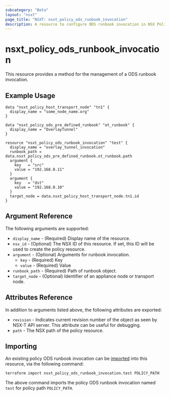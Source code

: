 ```yaml
---
subcategory: "Beta"
layout: "nsxt"
page_title: "NSXT: nsxt_policy_ods_runbook_invocation"
description: A resource to configure ODS runbook invocation in NSX Policy manager.
---
```


# nsxt_policy_ods_runbook_invocation

This resource provides a method for the management of a ODS runbook invocation.

## Example Usage

```hcl
data "nsxt_policy_host_transport_node" "tn1" {
  display_name = "some_node_name.org"
}

data "nsxt_policy_ods_pre_defined_runbook" "ot_runbook" {
  display_name = "OverlayTunnel"
}

resource "nsxt_policy_ods_runbook_invocation" "test" {
  display_name = "overlay_tunnel_invocation"
  runbook_path = data.nsxt_policy_ods_pre_defined_runbook.ot_runbook.path
  argument {
    key   = "src"
    value = "192.168.0.11"
  }
  argument {
    key   = "dst"
    value = "192.168.0.10"
  }
  target_node = data.nsxt_policy_host_transport_node.tn1.id
}
```

## Argument Reference

The following arguments are supported:

* `display_name` - (Required) Display name of the resource.
* `nsx_id` - (Optional) The NSX ID of this resource. If set, this ID will be used to create the policy resource.
* `argument` - (Optional) Arguments for runbook invocation.
  * `key` - (Required) Key
  * `value` - (Required) Value
* `runbook_path` - (Required) Path of runbook object.
* `target_node` - (Optional) Identifier of an appliance node or transport node.

## Attributes Reference

In addition to arguments listed above, the following attributes are exported:

* `revision` - Indicates current revision number of the object as seen by NSX-T API server. This attribute can be useful for debugging.
* `path` - The NSX path of the policy resource.

## Importing

An existing policy ODS runbook invocation can be [imported][docs-import] into this resource, via the following command:

[docs-import]: https://www.terraform.io/cli/import

```
terraform import nsxt_policy_ods_runbook_invocation.test POLICY_PATH
```
The above command imports the policy ODS runbook invocation named `test` for policy path `POLICY_PATH`.
